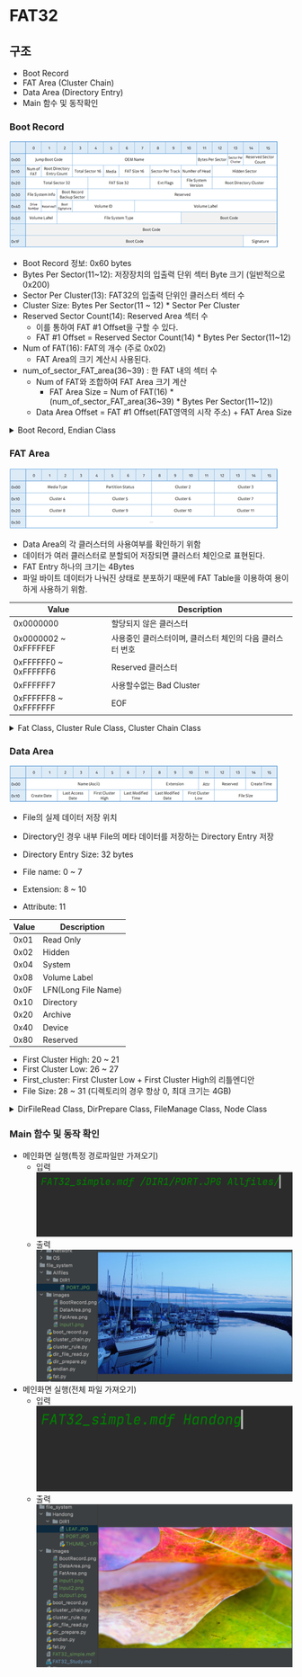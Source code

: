 # FAT32
## 구조
- Boot Record
- FAT Area (Cluster Chain)
- Data Area (Directory Entry)
- Main 함수 및 동작확인

### Boot Record
![](fat32/images/BootRecord.png)

- Boot Record 정보: 0x60 bytes
- Bytes Per Sector(11~12): 저장장치의 입출력 단위 섹터 Byte 크기 (일반적으로 0x200)
- Sector Per Cluster(13): FAT32의 입출력 단위인 클러스터 섹터 수
- Cluster Size: Bytes Per Sector(11 ~ 12) * Sector Per Cluster
- Reserved Sector Count(14): Reserved Area 섹터 수
  - 이를 통하여 FAT #1 Offset을 구할 수 있다.
  - FAT #1 Offset = Reserved Sector Count(14) * Bytes Per Sector(11~12)
- Num of FAT(16): FAT의 개수 (주로 0x02)
  - FAT Area의 크기 계산시 사용된다.
- num_of_sector_FAT_area(36~39) : 한 FAT 내의 섹터 수
  - Num of FAT와 조합하여 FAT Area 크기 계산
    - FAT Area Size = Num of FAT(16) * (num_of_sector_FAT_area(36~39) * Bytes Per Sector(11~12))
  - Data Area Offset = FAT #1 Offset(FAT영역의 시작 주소) + FAT Area Size

<details>
<summary>Boot Record, Endian Class</summary>
<div>

- Boot Record.py
```python
from endian import to_le


class Boot_Record:
    def __init__(self, filename):
        with open(filename, 'rb') as f:
            byte_array = f.read(512)

        self.num_of_FAT_area = int(byte_array[16])
        self.num_of_byte_per_sector = int(to_le(byte_array[11:13]), 16)
        self.num_of_sector_per_cluster = int(byte_array[13])
        self.num_of_sector_reserved = int(to_le(byte_array[14:16]), 16)
        self.num_of_sector_FAT_area = int(to_le(byte_array[36:40]), 16)
        self.cluster_num_of_root_dir = int(to_le(byte_array[44:48]), 16)
        self.fat_region = self.num_of_sector_reserved * self.num_of_byte_per_sector
        self.data_region = self.fat_region + (self.num_of_FAT_area * self.num_of_sector_FAT_area * self.num_of_byte_per_sector)
        self.cluster_size = self.num_of_byte_per_sector * self.num_of_sector_per_cluster
        self.fat_size = self.num_of_sector_FAT_area * self.num_of_byte_per_sector
        self.fat_area_size = self.fat_size * self.num_of_FAT_area

```

- endian.py
```python
# 리틀앤디언
def to_le(byte_array):
    result = ""
    for b in byte_array[::-1]:
        temp = str(hex(b)[2:])
        if len(temp) == 1:
            temp = "0" + temp
        result += temp
    return result


# 빅앤디언
def to_be(byte_array):
    result = ""
    for b in byte_array:
        temp = str(hex(b)[2:])
        if len(temp) == 1:
            temp = "0" + temp
        result += temp
    return result

```
</div>
</details>

### FAT Area
![](fat32/images/FatArea.png)

- Data Area의 각 클러스터의 사용여부를 확인하기 위함
- 데이터가 여러 클러스터로 분할되어 저장되면 클러스터 체인으로 표현된다.
- FAT Entry 하나의 크기는 4Bytes
- 파일 바이트 데이터가 나눠진 상태로 분포하기 때문에 FAT Table을 이용하여 용이하게 사용하기 위함.

|Value|Description|
|---|---|
|0x0000000|할당되지 않은 클러스터|
|0x0000002 ~ 0xFFFFFEF|사용중인 클러스터이며, 클러스터 체인의 다음 클러스터 번호|
|0xFFFFFF0 ~ 0xFFFFFF6|Reserved 클러스터|
|0xFFFFFF7|사용할수없는 Bad Cluster|
|0xFFFFFF8 ~ 0xFFFFFFF| EOF|


<details>
<summary>Fat Class, Cluster Rule Class, Cluster Chain Class</summary>
<div>

- fat.py
```python
from endian import to_be


class fat_table:
    def __init__(self, filename, br):

        self.fat_table_list = list()

        offset = br.fat_region
        finish_count = br.num_of_sector_FAT_area // 4 + 1

        flag = 0
        while flag != finish_count:
            with open(filename, 'rb') as f:
                f.seek(offset)
                byte_array = f.read(4)
            flag += 1
            offset += 4

            be_byte_array = to_be(byte_array)
            self.fat_table_list.append(be_byte_array)

```

- cluster_rule.py
```python
from cluster_chain import ClusterChain


class cluster_rule:
    def __init__(self, fatTable, first_cluster, dir_offset, cluster_num_of_root_dir, cluster_size):
        self.cluster_num = first_cluster
        self.cluster_list = list()
        cluster_chain = ClusterChain()
        while True:
            if self.cluster_num == len(fatTable):
                break
            if fatTable[self.cluster_num] in cluster_chain.eof:
                break
            if fatTable[self.cluster_num] == cluster_chain.bad_cluster:
                continue
            cluster_offset = dir_offset + (self.cluster_num - cluster_num_of_root_dir) * cluster_size
            if int('0x0000002', 0) <= self.cluster_num + 1 <= int('0xfffffef', 0):
                self.cluster_list.append((hex(cluster_offset), hex(cluster_size)))
            self.cluster_num += 1

```

- cluster_chain.py
```python
class ClusterChain:
    def __init__(self):
        self.free_cluster = '0x0000000'
        self.reserved_cluster = list(hex(i) for i in range(int('0xffffff0', 0), int('0xffffff6', 0) + 1))
        self.bad_cluster = '0xffffff7'
        self.eof = list(hex(i) for i in range(int('0xffffff8', 0), int('0xfffffff', 0) + 1))
```

</div>
</details>

### Data Area
![](fat32/images/DataArea.png)

- File의 실제 데이터 저장 위치
- Directory인 경우 내부 File의 메타 데이터를 저장하는 Directory Entry 저장
- Directory Entry Size: 32 bytes

- File name: 0 ~ 7
- Extension: 8 ~ 10
- Attribute: 11

|Value|Description|
|---|---|
|0x01|Read Only|
|0x02|Hidden|
|0x04|System|
|0x08|Volume Label|
|0x0F|LFN(Long File Name)|
|0x10|Directory|
|0x20|Archive|
|0x40|Device|
|0x80|Reserved|

  - First Cluster High: 20 ~ 21
  - First Cluster Low: 26 ~ 27
  - First_cluster: First Cluster Low + First Cluster High의 리틀엔디안
  - File Size: 28 ~ 31 (디렉토리의 경우 항상 0, 최대 크기는 4GB)

<details>
<summary>DirFileRead Class, DirPrepare Class, FileManage Class, Node Class</summary>
<div>

- DirFileRead Class
```python
from dir_prepare import dir_prepare
from cluster_rule import cluster_rule


class DirFileRead:
    def __init__(self, filename, br, dir_pre, fatTable, node_path, root_mgmt):
        for data in dir_pre.result_list:
            self.path = node_path
            if data.first_cluster >= len(fatTable.fat_table_list):
                continue

            if data.attribute == 16:
                self.path += str(data.name)[2:][:-1]
                if self.path[-1] == ".":
                    continue
                dir_pre = dir_prepare(filename, br, data.dir_offset)
                root_mgmt.add([self.path, []])
                DirFileRead(filename, br, dir_pre, fatTable, self.path + "/", root_mgmt)

            elif data.attribute == 32:
                self.path += str(data.name)[2:][:-1] + "." + str(data.extension)[2:][:-1]
                cluster_n = cluster_rule(fatTable.fat_table_list, data.first_cluster, br.data_region,
                                         br.cluster_num_of_root_dir, br.cluster_size)
                root_mgmt.add([self.path, cluster_n.cluster_list])

```

- DirPrepare Class
```python
from endian import to_le
from file_manage import FileManage


class dir_prepare:
    def __init__(self, filename, br, dir_offset):
        self.result_list = list()

        offset = dir_offset
        while True:
            with open(filename, 'rb') as f:
                f.seek(offset)
                byte_array = f.read(32)
            offset += 32

            if byte_array == bytearray(b'\x00\x00\x00\x00\x00\x00\x00\x00\x00\x00\x00\x00\x00\x00\x00\x00\x00\x00\x00\x00\x00\x00\x00\x00\x00\x00\x00\x00\x00\x00\x00\x00'):
                break

            name = byte_array[:8].decode('latin-1').encode("utf-8").strip()
            attribute = byte_array[11]
            first_cluster = int(to_le(byte_array[26:28] + byte_array[20:22]), 16)
            dir_offset = br.data_region + ((first_cluster - br.cluster_num_of_root_dir) * br.cluster_size)
            file_size = int(to_le(byte_array[28:]), 16)
            extension = byte_array[8:11].decode('latin-1').encode("utf-8").strip()
            file_manage = FileManage(name, attribute, first_cluster, dir_offset, file_size, extension)

            self.result_list.append(file_manage)

```

- FileManage Class
```python
class FileManage:
    def __init__(self, name, attribute, first_cluster, dir_offset, file_size, extension):
        self.name = name
        self.attribute = attribute
        self.first_cluster = first_cluster
        self.dir_offset = dir_offset
        self.file_size = file_size
        self.extension = extension

```

- Node Class (Node, Node Manage)
```python
import os


class Node:
    def __init__(self, data, next=None):
        self.data = data
        self.next = next


class NodeMgmt:
    def __init__(self, data):
        self.head = Node(data)
        self.path = ""

    def add(self, data):
        if self.head == "":
            self.head = Node(data)
        else:
            node = self.head
            while node.next:
                node = node.next
            node.next = Node(data)

    def all_files_export(self, filename, exportPath):
        node = self.head
        while node.next:
            path, data = node.data
            destination_dir = os.path.join(exportPath,  path[1:])
            if not os.path.exists(destination_dir) and not data:
                os.makedirs(destination_dir)
            elif data:
                byte_array = bytearray()
                for dir_offset, cluster_size in data:
                    with open(filename, 'rb') as f:
                        f.seek(int(dir_offset, 16))
                        byte_array += f.read(int(cluster_size, 16))
                    with open(destination_dir, "wb") as f:
                        f.write(byte_array)

            node = node.next

    def selected_file_export(self, filename, dataPath, exportPath):
        node = self.head
        while node.next:
            path, data = node.data
            destination_dir = os.path.join(exportPath,  path[1:])

            if not os.path.exists(destination_dir) and not data:
                os.makedirs(destination_dir)
            elif data and path == dataPath:
                byte_array = bytearray()
                for dir_offset, cluster_size in data:
                    with open(filename, 'rb') as f:
                        f.seek(int(dir_offset, 16))
                        byte_array += f.read(int(cluster_size, 16))
                with open(destination_dir, "wb") as f:
                    f.write(byte_array)
                break

            node = node.next

```
</div>
</details>

### Main 함수 및 동작 확인
- 메인화면 실행(특정 경로파일만 가져오기)
  - 입력
  ![](fat32/images/input1.png)
  - 출력
  ![](fat32/images/output1.png)
- 메인화면 실행(전체 파일 가져오기)
  - 입력
  ![](fat32/images/input2.png)
  - 출력
  ![](fat32/images/output2.png)